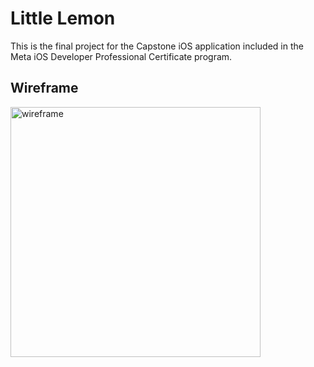 #  Little Lemon

This is the final project for the Capstone iOS application included in the Meta iOS Developer Professional Certificate program.

## Wireframe
<img width="400" alt="wireframe" src="https://github.com/lewist13/Little-Lemon/assets/65370736/e972649a-30d7-470d-ab35-28e2ae94e499">
